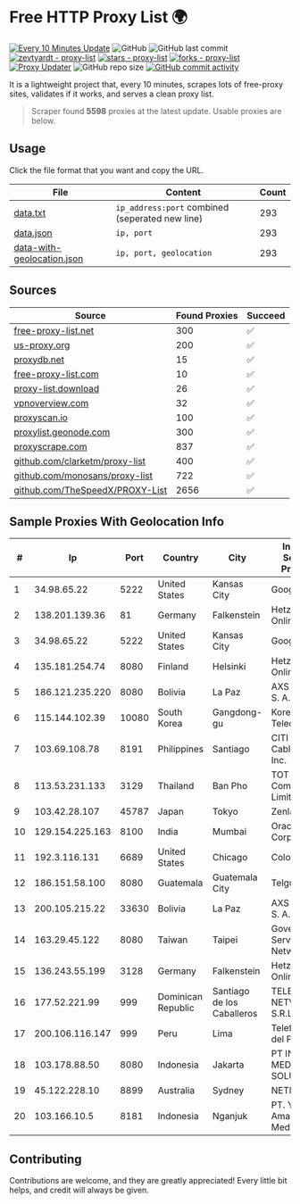 
# Free HTTP Proxy List 🌍

[![Every 10 Minutes Update](https://github.com/mertguvencli/http-proxy-list/actions/workflows/main.yml/badge.svg?branch=main)](https://github.com/mertguvencli/http-proxy-list/actions/workflows/main.yml)
![GitHub](https://img.shields.io/github/license/mertguvencli/http-proxy-list)
![GitHub last commit](https://img.shields.io/github/last-commit/mertguvencli/http-proxy-list)
[![zevtyardt - proxy-list](https://img.shields.io/static/v1?label=zevtyardt&message=proxy-list&color=blue&logo=github)](https://github.com/zevtyardt/proxy-list "Go to GitHub repo")
[![stars - proxy-list](https://img.shields.io/github/stars/zevtyardt/proxy-list?style=social)](https://github.com/zevtyardt/proxy-list)
[![forks - proxy-list](https://img.shields.io/github/forks/zevtyardt/proxy-list?style=social)](https://github.com/zevtyardt/proxy-list)
[![Proxy Updater](https://github.com/zevtyardt/proxy-list/workflows/Proxy%20Updater/badge.svg)](https://github.com/zevtyardt/proxy-list/actions?query=workflow:"Proxy+Updater")
![GitHub repo size](https://img.shields.io/github/repo-size/zevtyardt/proxy-list)
[![GitHub commit activity](https://img.shields.io/github/commit-activity/m/zevtyardt/proxy-list?logo=commits)](https://github.com/zevtyardt/proxy-list/commits/main)

It is a lightweight project that, every 10 minutes, scrapes lots of free-proxy sites, validates if it works, and serves a clean proxy list.

> Scraper found **5598** proxies at the latest update. Usable proxies are below.

## Usage

Click the file format that you want and copy the URL.

|File|Content|Count|
|----|-------|-----|
|[data.txt](https://raw.githubusercontent.com/mertguvencli/http-proxy-list/main/proxy-list/data.txt)|`ip_address:port` combined (seperated new line)|293|
|[data.json](https://raw.githubusercontent.com/mertguvencli/http-proxy-list/main/proxy-list/data.json)|`ip, port`|293|
|[data-with-geolocation.json](https://raw.githubusercontent.com/mertguvencli/http-proxy-list/main/proxy-list/data-with-geolocation.json)|`ip, port, geolocation`|293|

## Sources

|Source|Found Proxies|Succeed|
|------|-------------|-------|
|[free-proxy-list.net](https://free-proxy-list.net)|300|✅|
|[us-proxy.org](https://www.us-proxy.org)|200|✅|
|[proxydb.net](http://proxydb.net)|15|✅|
|[free-proxy-list.com](https://free-proxy-list.com/?page=&port=&type%5B%5D=http&type%5B%5D=https&up_time=0&search=Search)|10|✅|
|[proxy-list.download](https://www.proxy-list.download/HTTP)|26|✅|
|[vpnoverview.com](https://vpnoverview.com/privacy/anonymous-browsing/free-proxy-servers)|32|✅|
|[proxyscan.io](https://www.proxyscan.io)|100|✅|
|[proxylist.geonode.com](https://proxylist.geonode.com/api/proxy-list?limit=300&page=1&sort_by=lastChecked&sort_type=desc&protocols=http,https)|300|✅|
|[proxyscrape.com](https://api.proxyscrape.com/v2/?request=displayproxies&protocol=http&timeout=10000&country=all&ssl=all&anonymity=all)|837|✅|
|[github.com/clarketm/proxy-list](https://raw.githubusercontent.com/clarketm/proxy-list/master/proxy-list-raw.txt)|400|✅|
|[github.com/monosans/proxy-list](https://raw.githubusercontent.com/monosans/proxy-list/main/proxies/http.txt)|722|✅|
|[github.com/TheSpeedX/PROXY-List](https://raw.githubusercontent.com/TheSpeedX/PROXY-List/master/http.txt)|2656|✅|


## Sample Proxies With Geolocation Info

|#|Ip|Port|Country|City|Internet Service Provider|
|-|--|----|-------|----|-------------------------|
|1|34.98.65.22|5222|United States|Kansas City|Google LLC|
|2|138.201.139.36|81|Germany|Falkenstein|Hetzner Online GmbH|
|3|34.98.65.22|5222|United States|Kansas City|Google LLC|
|4|135.181.254.74|8080|Finland|Helsinki|Hetzner Online GmbH|
|5|186.121.235.220|8080|Bolivia|La Paz|AXS Bolivia S. A.|
|6|115.144.102.39|10080|South Korea|Gangdong-gu|Korea Telecom|
|7|103.69.108.78|8191|Philippines|Santiago|CITI Cableworld Inc.|
|8|113.53.231.133|3129|Thailand|Ban Pho|TOT Public Company Limited|
|9|103.42.28.107|45787|Japan|Tokyo|Zenlayer Inc|
|10|129.154.225.163|8100|India|Mumbai|Oracle Corporation|
|11|192.3.116.131|6689|United States|Chicago|ColoCrossing|
|12|186.151.58.100|8080|Guatemala|Guatemala City|Telgua|
|13|200.105.215.22|33630|Bolivia|La Paz|AXS Bolivia S. A.|
|14|163.29.45.122|8080|Taiwan|Taipei|Government Service Network|
|15|136.243.55.199|3128|Germany|Falkenstein|Hetzner Online GmbH|
|16|177.52.221.99|999|Dominican Republic|Santiago de los Caballeros|TELERY NETWORKS, S.R.L|
|17|200.106.116.147|999|Peru|Lima|Telefonica del Peru|
|18|103.178.88.50|8080|Indonesia|Jakarta|PT INTER MEDIALINK SOLUSI|
|19|45.122.228.10|8899|Australia|Sydney|NETPTYLTD|
|20|103.166.10.5|8181|Indonesia|Nganjuk|PT. Yasmin Amanah Media|



## Contributing

Contributions are welcome, and they are greatly appreciated! Every
little bit helps, and credit will always be given.

